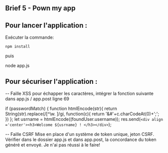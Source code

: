 ## Brief 5  - Pown my app


 ## Pour lancer l'application : 

Exécuter la commande:

    npm install

puis

   node app.js


## Pour sécuriser l'application : 

-- Faille XSS 
pour échapper les caractères, intégrer la fonction suivante dans app.js / app.post ligne 69

 if (passwordMatch) {
                function htmlEncode(str){
                    return String(str).replace(/[^\w. ]/gi, function(c){
                    return '&#'+c.charCodeAt(0)+';';
                    })
                };
                let usrname = htmlEncode((foundUser.username));
                res.send(`<div align ='center'><h3>Welcome ${usrname} ! </h3></div>`);

-- Faille CSRF 
Mise en place d'un système de token unique, jeton CSRF. Vérifier dans le dossier app.js et dans app.post, la concordance du token généré et envoyé. Je n'ai pas réussi à le faire! 